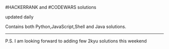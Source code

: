#HACKERRANK and #CODEWARS solutions

updated daily

Contains both Python,JavaScript,Shell and Java solutions.

-----------------------
P.S. I am looking forward to adding few 2kyu solutions this weekend
